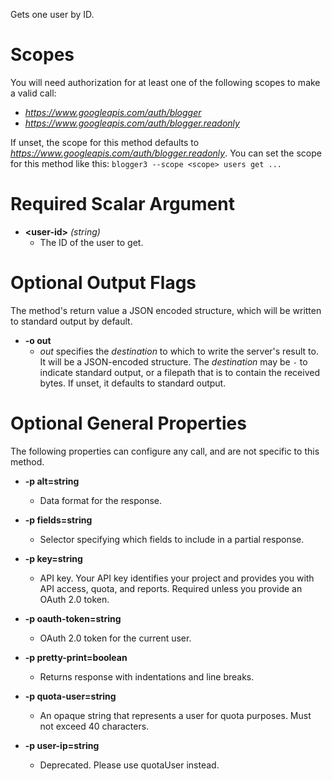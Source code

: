 Gets one user by ID.
# Scopes

You will need authorization for at least one of the following scopes to make a valid call:

* *https://www.googleapis.com/auth/blogger*
* *https://www.googleapis.com/auth/blogger.readonly*

If unset, the scope for this method defaults to *https://www.googleapis.com/auth/blogger.readonly*.
You can set the scope for this method like this: `blogger3 --scope <scope> users get ...`
# Required Scalar Argument
* **&lt;user-id&gt;** *(string)*
    - The ID of the user to get.

# Optional Output Flags

The method's return value a JSON encoded structure, which will be written to standard output by default.

* **-o out**
    - *out* specifies the *destination* to which to write the server's result to.
      It will be a JSON-encoded structure.
      The *destination* may be `-` to indicate standard output, or a filepath that is to contain the received bytes.
      If unset, it defaults to standard output.
# Optional General Properties

The following properties can configure any call, and are not specific to this method.

* **-p alt=string**
    - Data format for the response.

* **-p fields=string**
    - Selector specifying which fields to include in a partial response.

* **-p key=string**
    - API key. Your API key identifies your project and provides you with API access, quota, and reports. Required unless you provide an OAuth 2.0 token.

* **-p oauth-token=string**
    - OAuth 2.0 token for the current user.

* **-p pretty-print=boolean**
    - Returns response with indentations and line breaks.

* **-p quota-user=string**
    - An opaque string that represents a user for quota purposes. Must not exceed 40 characters.

* **-p user-ip=string**
    - Deprecated. Please use quotaUser instead.
